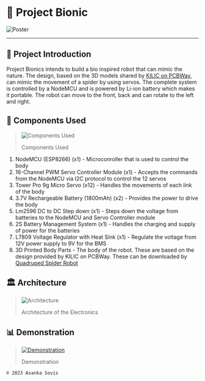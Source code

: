 # 🤖 Project Bionic

![Poster](https://user-images.githubusercontent.com/46389631/222119721-d204f6a5-52a0-467c-8b67-b5a962d3589a.png)

---

## 🤖 Project Introduction

Project Bionics intends to build a bio inspired robot that can mimic the nature. The design, based on the 3D models shared by [KILIC on PCBWay](https://www.pcbway.com/project/shareproject/Quadruped_Spider_Robot_3D_Printed_Parts_SG90_Servo_Motor_Arduino_Nano_10107fe3.html), can mimic the movement of a spider by using servos. The complete system is controlled by a NodeMCU and is powered by Li-ion battery which makes it portable. The robot can move to the front, back and can rotate to the left and right.

## 🔌 Components Used

> ![Components Used](https://user-images.githubusercontent.com/46389631/222161423-37f1ed7b-6798-4490-9a7f-bdc3e903d791.png)
> 
> Components Used

1. NodeMCU (ESP8266) (x1) - Microconroller that is used to control the body
2. 16-Channel PWM Servo Controller Module (x1) - Accepts the commands from the NodeMCU via I2C protocol to control the 12 servos
3. Tower Pro 9g Micro Servo (x12) - Handles the movements of each link of the body
4. 3.7V Rechargeable Battery (1800mAh) (x2) - Provides the power to drive the body
5. Lm2596 DC to DC Step down (x1) - Steps down the voltage from batteries to the NodeMCU and Servo Controller module
6. 2S Battery Management System (x1) - Handles the charging and supply of power for the batteries
7. L7809 Voltage Regulator with Heat Sink (x1) - Regulate the voltage from 12V power supply to 9V for the BMS
8. 3D Printed Body Parts - The body of the robot. These are based on the design provided by KILIC on PCBWay. These can be downloaded by [Quadruped Spider Robot](https://www.pcbway.com/project/shareproject/Quadruped_Spider_Robot_3D_Printed_Parts_SG90_Servo_Motor_Arduino_Nano_10107fe3.html)

## 🏛️ Architecture

> ![Architecture](https://user-images.githubusercontent.com/46389631/222175142-3cfedaac-7875-472b-9d22-04ca8db68520.png)
>
> Architecture of the Electronics

## 📊 Demonstration

> [![Demonstration](https://user-images.githubusercontent.com/46389631/222173876-d706b2c9-0154-42a5-bc26-7640fa28f55d.png)](https://youtu.be/7pwPqdj-oXQ)
>
> Demonstration

`© 2023 Asanka Sovis`

